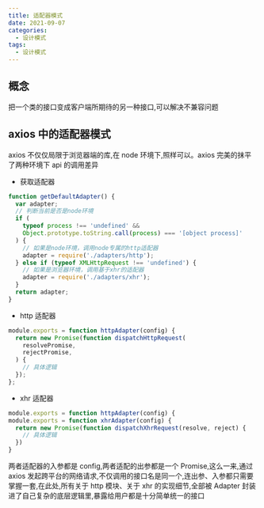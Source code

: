 ```yaml
---
title: 适配器模式
date: 2021-09-07
categories: 
  - 设计模式
tags: 
  - 设计模式
---
```


## 概念

把一个类的接口变成客户端所期待的另一种接口,可以解决不兼容问题

## axios 中的适配器模式

axios 不仅仅局限于浏览器端的库,在 node 环境下,照样可以。axios 完美的抹平了两种环境下 api 的调用差异

- 获取适配器

```js
function getDefaultAdapter() {
  var adapter;
  // 判断当前是否是node环境
  if (
    typeof process !== 'undefined' &&
    Object.prototype.toString.call(process) === '[object process]'
  ) {
    // 如果是node环境，调用node专属的http适配器
    adapter = require('./adapters/http');
  } else if (typeof XMLHttpRequest !== 'undefined') {
    // 如果是浏览器环境，调用基于xhr的适配器
    adapter = require('./adapters/xhr');
  }
  return adapter;
}
```

- http 适配器

```js
module.exports = function httpAdapter(config) {
  return new Promise(function dispatchHttpRequest(
    resolvePromise,
    rejectPromise,
  ) {
    // 具体逻辑
  });
};
```

- xhr 适配器

```js
module.exports = function httpAdapter(config) {
module.exports = function xhrAdapter(config) {
  return new Promise(function dispatchXhrRequest(resolve, reject) {
    // 具体逻辑
  })
}
```

两者适配器的入参都是 config,两者适配的出参都是一个 Promise,这么一来,通过 axios 发起跨平台的网络请求,不仅调用的接口名是同一个,连出参、入参都只需要掌握一套,在此处,所有关于 http 模块、关于 xhr 的实现细节,全部被 Adapter 封装进了自己复杂的底层逻辑里,暴露给用户都是十分简单统一的接口
